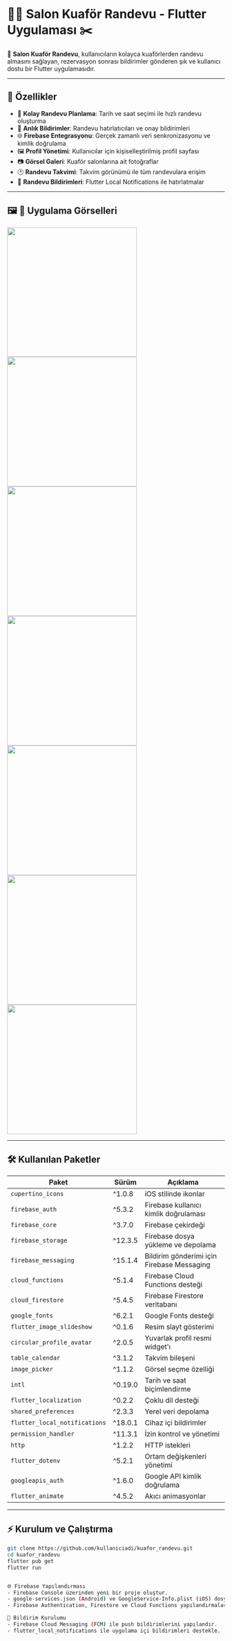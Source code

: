 # 💇‍♂️ Salon Kuaför Randevu - Flutter Uygulaması ✂️

📲 **Salon Kuaför Randevu**, kullanıcıların kolayca kuaförlerden randevu almasını sağlayan, rezervasyon sonrası bildirimler gönderen şık ve kullanıcı dostu bir Flutter uygulamasıdır.

---

## 🚀 Özellikler  
- 📅 **Kolay Randevu Planlama**: Tarih ve saat seçimi ile hızlı randevu oluşturma  
- 🔔 **Anlık Bildirimler**: Randevu hatırlatıcıları ve onay bildirimleri  
- 🌐 **Firebase Entegrasyonu**: Gerçek zamanlı veri senkronizasyonu ve kimlik doğrulama  
- 🖼️ **Profil Yönetimi**: Kullanıcılar için kişiselleştirilmiş profil sayfası  
- 📷 **Görsel Galeri**: Kuaför salonlarına ait fotoğraflar  
- 🕑 **Randevu Takvimi**: Takvim görünümü ile tüm randevulara erişim  
- 💌 **Randevu Bildirimleri**: Flutter Local Notifications ile hatırlatmalar

---

## 🖼️ 📱 Uygulama Görselleri

<img src="assets/screenshoot/1.png" width="300">
<img src="assets/screenshoot/2.png" width="300">
<img src="assets/screenshoot/3.png" width="300">
<img src="assets/screenshoot/4.png" width="300">
<img src="assets/screenshoot/5.png" width="300">
<img src="assets/screenshoot/6.png" width="300">
<img src="assets/screenshoot/7.png" width="300">

---

## 🛠️ Kullanılan Paketler  

| Paket                     | Sürüm   | Açıklama                                   |
|---------------------------|---------|---------------------------------------------|
| `cupertino_icons`         | ^1.0.8  | iOS stilinde ikonlar                        |
| `firebase_auth`           | ^5.3.2  | Firebase kullanıcı kimlik doğrulaması        |
| `firebase_core`           | ^3.7.0  | Firebase çekirdeği                          |
| `firebase_storage`        | ^12.3.5 | Firebase dosya yükleme ve depolama           |
| `firebase_messaging`      | ^15.1.4 | Bildirim gönderimi için Firebase Messaging   |
| `cloud_functions`         | ^5.1.4  | Firebase Cloud Functions desteği             |
| `cloud_firestore`         | ^5.4.5  | Firebase Firestore veritabanı                |
| `google_fonts`            | ^6.2.1  | Google Fonts desteği                        |
| `flutter_image_slideshow` | ^0.1.6  | Resim slayt gösterimi                       |
| `circular_profile_avatar` | ^2.0.5  | Yuvarlak profil resmi widget'ı              |
| `table_calendar`          | ^3.1.2  | Takvim bileşeni                             |
| `image_picker`            | ^1.1.2  | Görsel seçme özelliği                       |
| `intl`                    | ^0.19.0 | Tarih ve saat biçimlendirme                 |
| `flutter_localization`    | ^0.2.2  | Çoklu dil desteği                           |
| `shared_preferences`      | ^2.3.3  | Yerel veri depolama                         |
| `flutter_local_notifications`| ^18.0.1 | Cihaz içi bildirimler                    |
| `permission_handler`      | ^11.3.1 | İzin kontrol ve yönetimi                    |
| `http`                    | ^1.2.2  | HTTP istekleri                              |
| `flutter_dotenv`          | ^5.2.1  | Ortam değişkenleri yönetimi                 |
| `googleapis_auth`         | ^1.6.0  | Google API kimlik doğrulama                 |
| `flutter_animate`         | ^4.5.2  | Akıcı animasyonlar                          |

---

## ⚡ Kurulum ve Çalıştırma  

```bash
git clone https://github.com/kullaniciadi/kuafor_randevu.git
cd kuafor_randevu
flutter pub get
flutter run


🌐 Firebase Yapılandırması
- Firebase Console üzerinden yeni bir proje oluştur.
- google-services.json (Android) ve GoogleService-Info.plist (iOS) dosyalarını android/app ve ios/Runner dizinlerine yerleştir.
- Firebase Authentication, Firestore ve Cloud Functions yapılandırmalarını tamamla.

📩 Bildirim Kurulumu
- Firebase Cloud Messaging (FCM) ile push bildirimlerini yapılandır.
- flutter_local_notifications ile uygulama içi bildirimleri destekle.
